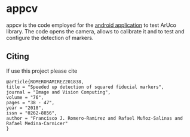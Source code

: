 appcv
=====
appcv is the code employed for the [android application](https://play.google.com/store/apps/details?id=com.uco.ava.appcv) to test ArUco library. The code opens the camera, allows to calibrate it and to test and configure the detection of markers.

##
## Citing

If use this project please cite

```
@article{ROMERORAMIREZ201838,
title = "Speeded up detection of squared fiducial markers",
journal = "Image and Vision Computing",
volume = "76",
pages = "38 - 47",
year = "2018",
issn = "0262-8856",
author = "Francisco J. Romero-Ramirez and Rafael Muñoz-Salinas and Rafael Medina-Carnicer"
}
```
